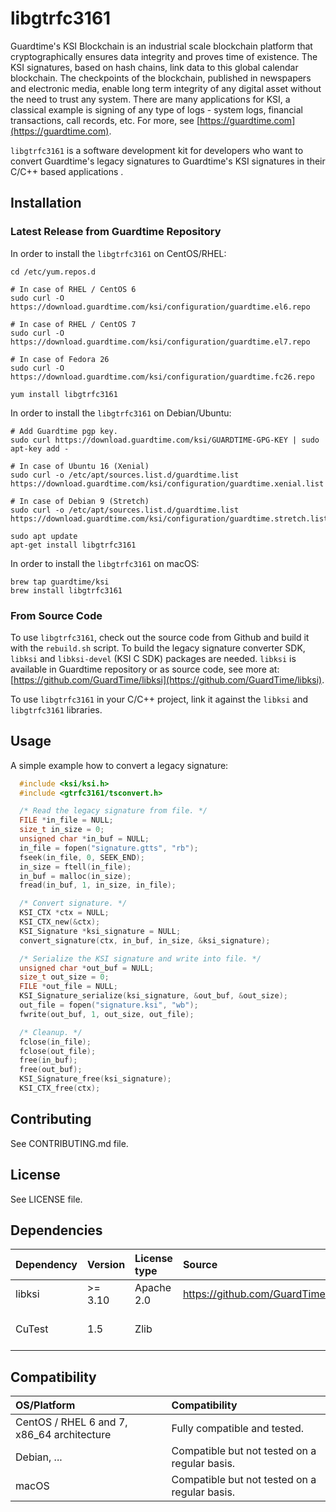 # libgtrfc3161 #

Guardtime's KSI Blockchain is an industrial scale blockchain platform that cryptographically ensures data integrity and proves time of existence. The KSI signatures, based on hash chains, link data to this global calendar blockchain. The checkpoints of the blockchain, published in newspapers and electronic media, enable long term integrity of any digital asset without the need to trust any system. There are many applications for KSI, a classical example is signing of any type of logs - system logs, financial transactions, call records, etc. For more, see [https://guardtime.com](https://guardtime.com).

`libgtrfc3161` is a software development kit for developers who want to convert Guardtime's legacy signatures to
Guardtime's KSI signatures in their C/C++ based applications .

## Installation

### Latest Release from Guardtime Repository

In order to install the `libgtrfc3161` on CentOS/RHEL:

```
cd /etc/yum.repos.d

# In case of RHEL / CentOS 6
sudo curl -O https://download.guardtime.com/ksi/configuration/guardtime.el6.repo

# In case of RHEL / CentOS 7
sudo curl -O https://download.guardtime.com/ksi/configuration/guardtime.el7.repo

# In case of Fedora 26
sudo curl -O https://download.guardtime.com/ksi/configuration/guardtime.fc26.repo

yum install libgtrfc3161
```

In order to install the `libgtrfc3161` on Debian/Ubuntu:

```
# Add Guardtime pgp key.
sudo curl https://download.guardtime.com/ksi/GUARDTIME-GPG-KEY | sudo apt-key add -

# In case of Ubuntu 16 (Xenial)
sudo curl -o /etc/apt/sources.list.d/guardtime.list https://download.guardtime.com/ksi/configuration/guardtime.xenial.list

# In case of Debian 9 (Stretch)
sudo curl -o /etc/apt/sources.list.d/guardtime.list https://download.guardtime.com/ksi/configuration/guardtime.stretch.list

sudo apt update
apt-get install libgtrfc3161
```

In order to install the `libgtrfc3161` on macOS:

```
brew tap guardtime/ksi
brew install libgtrfc3161
```

### From Source Code

To use `libgtrfc3161`, check out the source code from Github and build it with the `rebuild.sh` script. To build the legacy signature converter SDK, `libksi` and `libksi-devel` (KSI C SDK) packages are needed. `libksi` is available in Guardtime repository or as source code, see more at: [https://github.com/GuardTime/libksi](https://github.com/GuardTime/libksi).

To use `libgtrfc3161` in your C/C++ project, link it against the `libksi` and `libgtrfc3161` libraries.

## Usage

A simple example how to convert a legacy signature:

```C
  #include <ksi/ksi.h>
  #include <gtrfc3161/tsconvert.h>

  /* Read the legacy signature from file. */
  FILE *in_file = NULL;
  size_t in_size = 0;
  unsigned char *in_buf = NULL;
  in_file = fopen("signature.gtts", "rb");
  fseek(in_file, 0, SEEK_END);
  in_size = ftell(in_file);
  in_buf = malloc(in_size);
  fread(in_buf, 1, in_size, in_file);

  /* Convert signature. */
  KSI_CTX *ctx = NULL;
  KSI_CTX_new(&ctx);
  KSI_Signature *ksi_signature = NULL;
  convert_signature(ctx, in_buf, in_size, &ksi_signature);

  /* Serialize the KSI signature and write into file. */
  unsigned char *out_buf = NULL;
  size_t out_size = 0;
  FILE *out_file = NULL;
  KSI_Signature_serialize(ksi_signature, &out_buf, &out_size);
  out_file = fopen("signature.ksi", "wb");
  fwrite(out_buf, 1, out_size, out_file);

  /* Cleanup. */
  fclose(in_file);
  fclose(out_file);
  free(in_buf);
  free(out_buf);
  KSI_Signature_free(ksi_signature);
  KSI_CTX_free(ctx);
```

## Contributing

See CONTRIBUTING.md file.

## License

See LICENSE file.

## Dependencies

| Dependency | Version | License type | Source                              | Notes |
| :----------| :-------| :------------| :-----------------------------------|:------|
| libksi     | >= 3.10 | Apache 2.0   | https://github.com/GuardTime/libksi |       |
| CuTest     | 1.5     | Zlib         |                                     | Required only for testing. |

## Compatibility

| OS/Platform                                | Compatibility                                 |
| :------------------------------------------| :---------------------------------------------|
| CentOS / RHEL 6 and 7, x86_64 architecture | Fully compatible and tested.                  |
| Debian, ...                                | Compatible but not tested on a regular basis. |
| macOS                                      | Compatible but not tested on a regular basis. |
